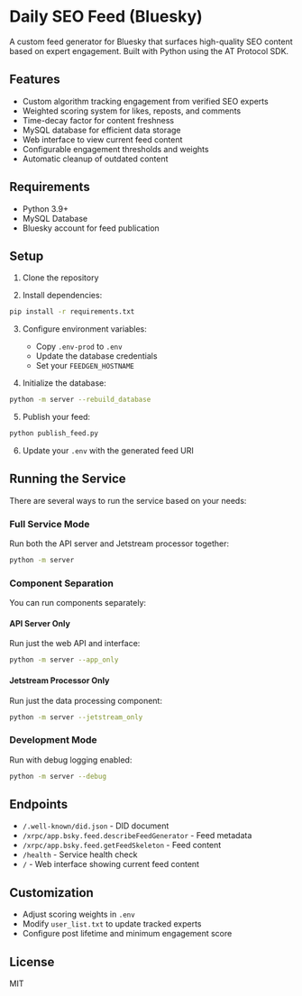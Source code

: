 # Daily SEO Feed (Bluesky)

A custom feed generator for Bluesky that surfaces high-quality SEO content based on expert engagement. Built with Python using the AT Protocol SDK.

## Features

- Custom algorithm tracking engagement from verified SEO experts
- Weighted scoring system for likes, reposts, and comments
- Time-decay factor for content freshness
- MySQL database for efficient data storage
- Web interface to view current feed content
- Configurable engagement thresholds and weights
- Automatic cleanup of outdated content

## Requirements

- Python 3.9+
- MySQL Database
- Bluesky account for feed publication

## Setup

1. Clone the repository

2. Install dependencies:
```bash
pip install -r requirements.txt
```

3. Configure environment variables:
   - Copy `.env-prod` to `.env`
   - Update the database credentials
   - Set your `FEEDGEN_HOSTNAME`

4. Initialize the database:
```bash
python -m server --rebuild_database
```

5. Publish your feed:
```bash
python publish_feed.py
```

6. Update your `.env` with the generated feed URI

## Running the Service

There are several ways to run the service based on your needs:

### Full Service Mode
Run both the API server and Jetstream processor together:
```bash
python -m server
```

### Component Separation
You can run components separately:

#### API Server Only
Run just the web API and interface:
```bash
python -m server --app_only
```

#### Jetstream Processor Only
Run just the data processing component:
```bash
python -m server --jetstream_only
```

### Development Mode
Run with debug logging enabled:
```bash
python -m server --debug
```

## Endpoints

- `/.well-known/did.json` - DID document
- `/xrpc/app.bsky.feed.describeFeedGenerator` - Feed metadata
- `/xrpc/app.bsky.feed.getFeedSkeleton` - Feed content
- `/health` - Service health check
- `/` - Web interface showing current feed content

## Customization

- Adjust scoring weights in `.env`
- Modify `user_list.txt` to update tracked experts
- Configure post lifetime and minimum engagement score

## License

MIT